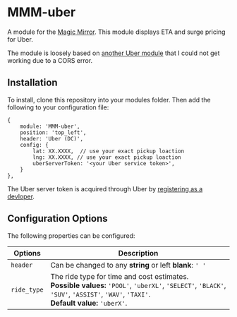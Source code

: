 # MMM-uber

A module for the [Magic Mirror](https://magicmirror.builders/). This module displays ETA and surge pricing for Uber.

The module is loosely based on [another Uber module](https://github.com/derickson/MMderickson/tree/master/uber) that I could not get working due to a CORS error. 

## Installation

To install, clone this repository into your modules folder. Then add the following to your configuration file:
```
{
	module: 'MMM-uber',
	position: 'top_left',
	header: 'Uber (DC)',
	config: {
		lat: XX.XXXX,  // use your exact pickup loaction
		lng: XX.XXXX, // use your exact pickup loaction
		uberServerToken: '<your Uber service token>',
	}
},
```
The Uber server token is acquired through Uber by [registering as a devloper](https://developer.uber.com/). 

## Configuration Options

The following properties can be configured:

| Options | Description|
| --- | --- |
|```header```| Can be changed to any **string** or left **blank**: ```' '``` |
| ```ride_type```| The ride type for time and cost estimates. <br> **Possible values:** ```'POOL'```, ```'uberXL'```, ```'SELECT'```, ```'BLACK'```, ```'SUV'```, ```'ASSIST'```, ```'WAV'```, ```'TAXI'```. <br> **Default value:** ```'uberX'```.|